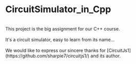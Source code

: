 # CircuitSimulator_in_Cpp
<br>
This project is the big assignment for our C++ course.<br><br>
It's a circuit simulator, easy to learn from its name...<br><br>
We would like to express our sincere thanks for [CircuitJs1](https://github.com/sharpie7/circuitjs1/) and its author.
